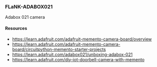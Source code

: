 ### FLaNK-ADABOX021

Adabox 021 camera




#### Resources

* https://learn.adafruit.com/adafruit-memento-camera-board/overview
* https://learn.adafruit.com/adafruit-memento-camera-board/circuitpython-memento-starter-projects
* https://learn.adafruit.com/adabox021/unboxing-adabox-021
* https://learn.adafruit.com/diy-iot-doorbell-camera-with-memento
